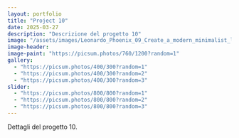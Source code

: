 ```yaml
---
layout: portfolio
title: "Project 10"
date: 2025-03-27
description: "Descrizione del progetto 10"
image: "/assets/images/Leonardo_Phoenix_09_Create_a_modern_minimalist_logo_for_an_eco_1.jpg"
image-header:
image-paint: "https://picsum.photos/760/1200?random=1"
gallery:
  - "https://picsum.photos/400/300?random=1"
  - "https://picsum.photos/400/300?random=2"
  - "https://picsum.photos/400/300?random=3"
slider:
  - "https://picsum.photos/800/800?random=1"
  - "https://picsum.photos/800/800?random=2"
  - "https://picsum.photos/800/800?random=3"
---
```


Dettagli del progetto 10.
